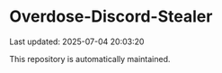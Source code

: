 # Overdose-Discord-Stealer

Last updated: 2025-07-04 20:03:20

This repository is automatically maintained.
